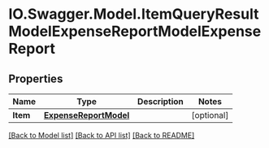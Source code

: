# IO.Swagger.Model.ItemQueryResultModelExpenseReportModelExpenseReport
## Properties

Name | Type | Description | Notes
------------ | ------------- | ------------- | -------------
**Item** | [**ExpenseReportModel**](ExpenseReportModel.md) |  | [optional] 

[[Back to Model list]](../README.md#documentation-for-models) [[Back to API list]](../README.md#documentation-for-api-endpoints) [[Back to README]](../README.md)

